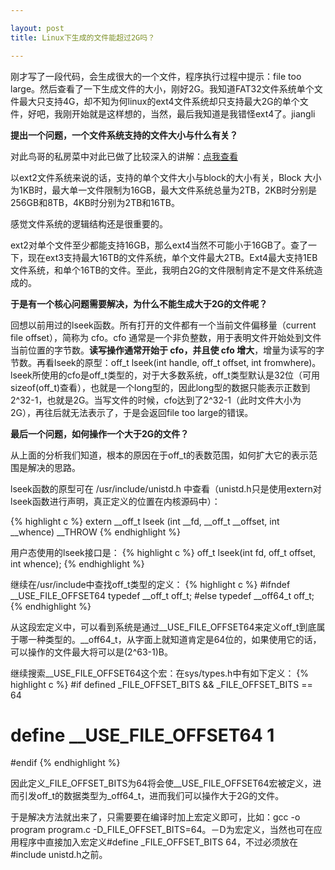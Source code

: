 ```yaml
---

layout: post
title: Linux下生成的文件能超过2G吗？

---
```


刚才写了一段代码，会生成很大的一个文件，程序执行过程中提示：file too large。然后查看了一下生成文件的大小，刚好2G。我知道FAT32文件系统单个文件最大只支持4G，却不知为何linux的ext4文件系统却只支持最大2G的单个文件，好吧，我刚开始就是这样想的，当然，最后我知道是我错怪ext4了。jiangli

**提出一个问题，一个文件系统支持的文件大小与什么有关？**

对此鸟哥的私房菜中对此已做了比较深入的讲解：[点我查看](http://vbird.dic.ksu.edu.tw/linux_basic/0230filesystem.php#harddisk-inode)

以ext2文件系统来说的话，支持的单个文件大小与block的大小有关，Block 大小为1KB时，最大单一文件限制为16GB，最大文件系统总量为2TB，2KB时分别是256GB和8TB，4KB时分别为2TB和16TB。

感觉文件系统的逻辑结构还是很重要的。

ext2对单个文件至少都能支持16GB，那么ext4当然不可能小于16GB了。查了一下，现在ext3支持最大16TB的文件系统，单个文件最大2TB。Ext4最大支持1EB文件系统，和单个16TB的文件。至此，我明白2G的文件限制肯定不是文件系统造成的。

**于是有一个核心问题需要解决，为什么不能生成大于2G的文件呢？**

回想以前用过的lseek函数。所有打开的文件都有一个当前文件偏移量（current file offset），简称为 cfo。cfo 通常是一个非负整数，用于表明文件开始处到文件当前位置的字节数。**读写操作通常开始于 cfo，并且使 cfo 增大**，增量为读写的字节数。再看lseek的原型：off_t lseek(int handle, off_t offset, int fromwhere)。lseek所使用的cfo是off_t类型的，对于大多数系统，off_t类型默认是32位（可用sizeof(off_t)查看），也就是一个long型的，因此long型的数据只能表示正数到2^32-1，也就是2G。当写文件的时候，cfo达到了2^32-1（此时文件大小为2G），再往后就无法表示了，于是会返回file too large的错误。

**最后一个问题，如何操作一个大于2G的文件？**

从上面的分析我们知道，根本的原因在于off_t的表数范围，如何扩大它的表示范围是解决的思路。

lseek函数的原型可在 /usr/include/unistd.h 中查看（unistd.h只是使用extern对lseek函数进行声明，真正定义的位置在内核源码中）：

{% highlight c %}
extern __off_t lseek (int __fd, __off_t __offset, int __whence) __THROW
{% endhighlight %}

用户态使用的lseek接口是：
{% highlight c %}
off_t lseek(int fd, off_t offset, int whence);
{% endhighlight %}

继续在/usr/include中查找off_t类型的定义：
{% highlight c %}
#ifndef __USE_FILE_OFFSET64
typedef __off_t off_t;
#else
typedef __off64_t off_t;
{% endhighlight %}

从这段宏定义中，可以看到系统是通过__USE_FILE_OFFSET64来定义off_t到底属于哪一种类型的。__off64_t，从字面上就知道肯定是64位的，如果使用它的话，可以操作的文件最大将可以是(2^63-1)B。

继续搜索__USE_FILE_OFFSET64这个宏：在sys/types.h中有如下定义：
{% highlight c %}
#if defined _FILE_OFFSET_BITS && _FILE_OFFSET_BITS == 64
# define __USE_FILE_OFFSET64    1
#endif
{% endhighlight %}

因此定义_FILE_OFFSET_BITS为64将会使__USE_FILE_OFFSET64宏被定义，进而引发off_t的数据类型为_off64_t，进而我们可以操作大于2G的文件。

于是解决方法就出来了，只需要要在编译时加上宏定义即可，比如：gcc -o program program.c -D_FILE_OFFSET_BITS=64。－D为宏定义，当然也可在应用程序中直接加入宏定义#define _FILE_OFFSET_BITS 64，不过必须放在#include unistd.h之前。
